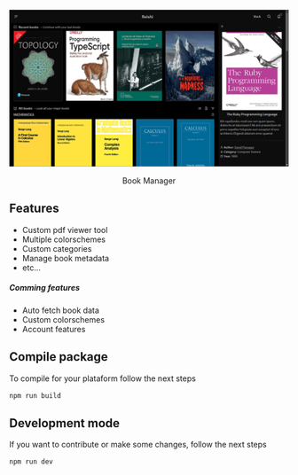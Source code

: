 ![preview](./resources/preview.png)

<p align="center">Book Manager</p>

## Features
- Custom pdf viewer tool
- Multiple colorschemes
- Custom categories
- Manage book metadata
- etc...

##### Comming features
- Auto fetch book data
- Custom colorschemes
- Account features

## Compile package
To compile for your plataform follow the next steps

```bash
npm run build
```

## Development mode
If you want to contribute or make some changes, follow the next steps

```bash
npm run dev
```
